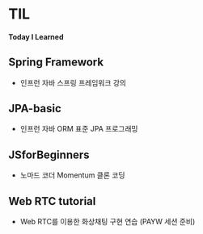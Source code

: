 # TIL

#### Today I Learned


## Spring Framework
- 인프런 자바 스프링 프레임워크 강의

## JPA-basic
- 인프런 자바 ORM 표준 JPA 프로그래밍

## JSforBeginners
- 노마드 코더 Momentum 클론 코딩

## Web RTC tutorial
- Web RTC를 이용한 화상채팅 구현 연습 (PAYW 세션 준비)